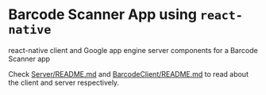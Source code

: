 # Barcode Scanner App using `react-native`

react-native client and Google app engine server components for a Barcode Scanner app

Check [Server/README.md](https://github.com/ggauravr/BarcodeProject/blob/master/Server/README.md) and [BarcodeClient/README.md](https://github.com/ggauravr/BarcodeProject/blob/master/BarcodeClient/README.md) to read about the client and server respectively.
